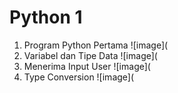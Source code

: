 # Python 1
1. Program Python Pertama
![image](
2. Variabel dan Tipe Data
![image](
3. Menerima Input User
![image](
4. Type Conversion
![image](
